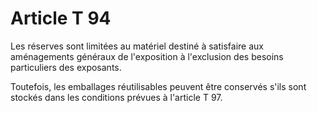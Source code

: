 # Article T 94

Les réserves sont limitées au matériel destiné à satisfaire aux aménagements généraux de l'exposition à l'exclusion des besoins particuliers des exposants.

Toutefois, les emballages réutilisables peuvent être conservés s'ils sont stockés dans les conditions prévues à l'article T 97.
